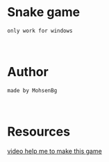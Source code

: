 # Snake game

    only work for windows

<br/>

# Author

    made by MohsenBg

<br/>

# Resources

[video help me to make this game](https://youtu.be/AxrQje7V65o)
